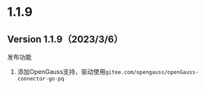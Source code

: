 # 1.1.9

## Version 1.1.9（2023/3/6）

发布功能

1. 添加OpenGauss支持，驱动使用`gitee.com/opengauss/openGauss-connector-go-pq`